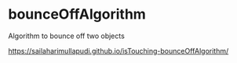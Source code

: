 # bounceOffAlgorithm
Algorithm to bounce off two objects

https://sailaharimullapudi.github.io/isTouching-bounceOffAlgorithm/

